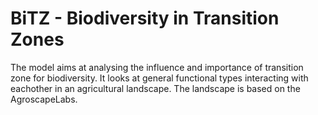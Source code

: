 # BiTZ - Biodiversity in Transition Zones
The model aims at analysing the influence and importance of transition zone for biodiversity. It looks at general functional types interacting with eachother in an agricultural landscape. 
The landscape is based on the AgroscapeLabs.
